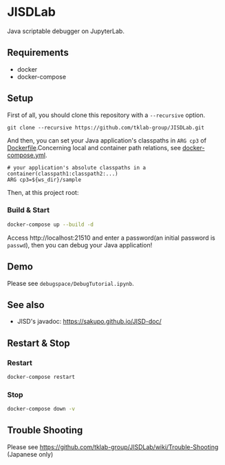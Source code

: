 # JISDLab
Java scriptable debugger on JupyterLab.

## Requirements
- docker
- docker-compose

## Setup
First of all, you should clone this repository with a `--recursive` option.
```
git clone --recursive https://github.com/tklab-group/JISDLab.git
```
And then, you can set your Java application's classpaths in `ARG cp3` of [Dockerfile](./Dockerfile).Concerning local and container path  relations, see [docker-compose.yml](./docker-compose.yml). 
```bash:Dockerfile
# your application's absolute classpaths in a container(classpath1:classpath2:...)
ARG cp3=${ws_dir}/sample
```
Then, at this project root:
### Build & Start
```bash
docker-compose up --build -d
```
Access http://localhost:21510 and enter a password(an initial password is `passwd`), then you can debug your Java application!

## Demo
Please see `debugspace/DebugTutorial.ipynb`.

## See also
- JISD's javadoc: https://sakupo.github.io/JISD-doc/

## Restart & Stop
### Restart
```bash
docker-compose restart
```
### Stop
```bash
docker-compose down -v
```

## Trouble Shooting
Please see https://github.com/tklab-group/JISDLab/wiki/Trouble-Shooting (Japanese only)
